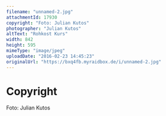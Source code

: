 ```yaml
---
filename: "unnamed-2.jpg"
attachmentId: 17930
copyright: "Foto: Julian Kutos"
photographer: "Julian Kutos"
altText: "Rohkost Kurs"
width: 842
height: 595
mimeType: "image/jpeg"
uploadDate: "2016-02-23 14:45:23"
originalUrl: "https://bxq4fb.myraidbox.de/i/unnamed-2.jpg"
---
```


# Copyright

Foto: Julian Kutos
